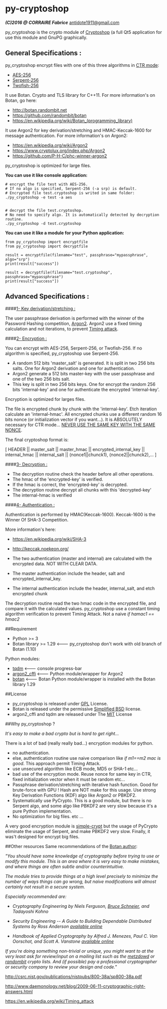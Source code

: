 py-cryptoshop
===============
***(C)2016 @ CORRAIRE Fabrice***
antidote1911@gmail.com

py_cryptoshop is the crypto module of [Cryptoshop](https://github.com/Antidote1911/Cryptoshop) (a full Qt5 application for use this module
and GnuPG graphically.


General Specifications :
-----------------
py_cryptoshop encrypt files with one of this three algorithms in [CTR mode](https://en.wikipedia.org/wiki/Block_cipher_mode_of_operation):
- [AES-256](https://en.wikipedia.org/wiki/Advanced_Encryption_Standard)
- [Serpent-256](https://en.wikipedia.org/wiki/Serpent_%28cipher%29)
- [Twofish-256](https://en.wikipedia.org/wiki/Twofish)

It use Botan. Crypto and TLS library for C++11.
For more information's on Botan, go here:
- http://botan.randombit.net
- https://github.com/randombit/botan
- https://en.wikipedia.org/wiki/Botan_(programming_library)

It use Argon2 for key derivation/stretching and HMAC-Keccak-1600 for message authentication.
For more information's on Argon2:
- https://en.wikipedia.org/wiki/Argon2
- https://www.cryptolux.org/index.php/Argon2
- https://github.com/P-H-C/phc-winner-argon2

py_cryptoshop is optimized for large files.

<b>You can use it like console application:</b>

    # encrypt the file test with AES-256.
    # If no algo is specified, Serpent-256 (-a srp) is default.
    # Encrypted file test.cryptoshop is writed in same folder:
    ./py_cryptoshop -e test -a aes


    # decrypt the file test.cryptoshop.
    # No need to specify algo. It is automatically detected by decryption routine.
    ./py_cryptoshop -d test.cryptoshop


<b>You can use it like a module for your Python application:</b>

    from py_cryptoshop import encryptfile
    from py_cryptoshop import decryptfile

    result = encryptfile(filename="test", passphrase="mypassphrase", algo="srp")
    print(result["success"])

    result = decryptfile(filename="test.cryptoshop", passphrase="mypassphrase")
    print(result["success"])

Advanced Specifications :
-----------------
####<u>1- Key derivation/stretching :</u>

The user passphrase derivation is performed with the winner of the Password Hashing
competition, [Argon2](https://en.wikipedia.org/wiki/Argon2).
Argon2 use a fixed timing calculation and not iterations, to prevent [Timing attack](https://en.wikipedia.org/wiki/Timing_attack).

####<u>2- Encryption :</u>

You can encrypt with AES-256, Serpent-256, or Twofish-256. If no algorithm is specified,
py_cryptoshop use Serpent-256.

- A random 512 bits 'master_salt' is generated. It is split in two 256 bits salts. One for Argon2 derivation and one for authentication.
- Argon2 generate a 512 bits master-key with the user passphrase and one of the two 256 bits salt.
- This key is split in two 256 bits keys. One for encrypt the random 256 bits 'internal-key' and one for authenticate the encrypted 'internal-key'.

Encryption is optimized for larges files.

The file is encrypted chunk by chunk with the 'internal-key'. Etch iteration calculate an 'internal-hmac'. All encrypted chunks use a different
random 16 bits nonce (or initialization vector if you want...). It is ABSOLUTELY necessary for CTR mode...
[NEVER USE THE SAME KEY WITH THE SAME NONCE](http://csrc.nist.gov/groups/ST/toolkit/BCM/documents/proposedmodes/ctr/ctr-spec.pdf).

The final cryptoshop format is:

[ HEADER || master_salt || master_hmac || encrypted_internal_key || internal_hmac || internal_salt || (nonce1||chunck1), (nonce2||chunck2),... ]



####<u>3- Decryption :</u>

- The decryption routine check the header before all other operations.
- The hmac of the 'encrypted-key' is verified.
- If the hmac is correct, the 'encrypted-key' is decrypted.
- The decryption routine decrypt all chunks with this 'decrypted-key'
- The internal-hmac is verified



####<u>4- Authentication :</u>

Authentication is performed by HMAC(Keccak-1600). Keccak-1600 is the Winner Of SHA-3 Competition.

More information's here:
- https://en.wikipedia.org/wiki/SHA-3
- http://keccak.noekeon.org/

- The two authentication (master and internal) are calculated with the encrypted data. NOT WITH CLEAR DATA.
- The master authentication include the header, salt and encrypted_internal_key.
- The internal authentication include the header, internal_salt, and etch encrypted chunk

The decryption routine read the two hmac code in the encrypted file, and compare it with the calculated values.
py_cryptoshop use a constant timing algorithm verification to prevent Timing Attack. Not a naive <i>if hamac1 == hmac2</i>

##Requirement
- Python >= 3
- Botan library >= 1.29 <---  py_cryptoshop don't work with old branch of Botan (1.10)

Python modules:
- [tqdm](https://github.com/tqdm/tqdm)  <--- console progress-bar
- [argon2_cffi](https://github.com/hynek/argon2_cffi) <--- Python module/wrapper for Argon2
- [botan](http://botan.randombit.net/manual/python.html) <--- Botan Python module/wrapper is installed with the Botan library 1.29

##License

- py_cryptoshop is released under [GPL](https://github.com/Antidote1911/py_cryptoshop/blob/master/py_cryptoshop_license) License.
- Botan is released under the permissive [Simplified BSD](http://botan.randombit.net/license.txt) license.
- argon2_cffi and tqdm are released under The [MIT](https://github.com/hynek/argon2_cffi/blob/master/LICENSE) License

##Why py_cryptoshop ?

<i>It's easy to make a bad crypto but is hard to get right...</i>

There is a lot of bad (really really bad...) encryption modules for python.
- no authentication.
- else, authentication routine use naive comparison like <i>if m1==m2 mac is good</i>. This approach permit Timing Attack.
- use unsecured algorithm like ECB mode, MD5 or SHA-1 etc...
- bad use of the encryption mode. Reuse nonce for same key in CTR, fixed initialization vector when it must be random etc...
- Passphrase derivation/stretching with iterative hash function. Good for brute-force with GPU ! Hash are NOT make for this usage. Use strong Key Derivation Functions (KDF) algo like Argon2 or PBKDF2.
- Systematically use PyCrypto. This is a good module, but there is no Serpent algo, and some algo like PBKDF2 are very slow because it's a pure Python implementation.
- No optimization for big files.
etc ...

A very good encryption module is [simple-crypt](https://github.com/andrewcooke/simple-crypt) but the usage of PyCrypto eliminate the usage of Serpent, and make PBKDF2 very slow. Finally, it was't designed for encrypt big files.

##Other resources
Same recommendations of the [Botan author](http://botan.randombit.net/):

<i>"You should have some knowledge of cryptography *before* trying to use
or modify this module. This is an area where it is very easy to make mistakes,
and where things are often subtle and/or counterintuitive.

The module tries to provide things at a high level precisely to
minimize the number of ways things can go wrong, but naive modifications will
almost certainly not result in a secure system.

Especially recommended are:

- *Cryptography Engineering*
  by Niels Ferguson, [Bruce Schneier](https://www.schneier.com/), and Tadayoshi Kohno

- *Security Engineering -- A Guide to Building Dependable Distributed Systems*
  by Ross Anderson
  [available online](https://www.cl.cam.ac.uk/~rja14/book.html)

- *Handbook of Applied Cryptography*
by Alfred J. Menezes, Paul C. Van Oorschot, and Scott A. Vanstone
[available online](http://www.cacr.math.uwaterloo.ca/hac/)

If you're doing something non-trivial or unique, you might want to at
the very least ask for review/input on a mailing list such as the
[metzdowd](http://www.metzdowd.com/mailman/listinfo/cryptography) or
[randombit](http://lists.randombit.net/mailman/listinfo/cryptography)
crypto lists. And (if possible) pay a professional cryptographer or
security company to review your design and code."</i>


http://csrc.nist.gov/publications/nistpubs/800-38a/sp800-38a.pdf

http://www.daemonology.net/blog/2009-06-11-cryptographic-right-answers.html

https://en.wikipedia.org/wiki/Timing_attack
